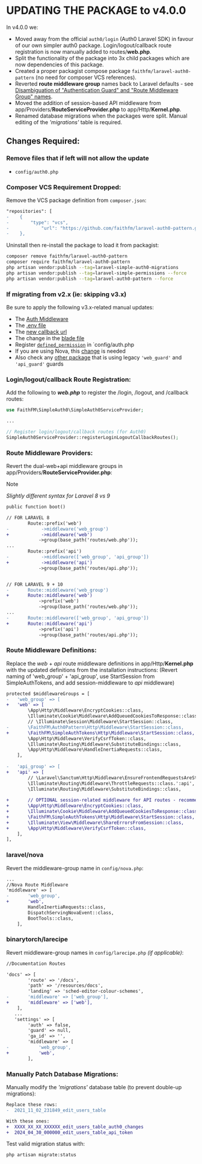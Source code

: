 # UPDATING THE PACKAGE to v4.0.0

In v4.0.0 we:

* Moved away from the official `auth0/login` (Auth0 Laravel SDK) in favour of our own simpler auth0 package.  Login/logout/callback route registration is now manually added to routes/**web.php**.
* Split the functionality of the package into 3x child packages which are now dependencies of this package.
* Created a proper packagist compose package `faithfm/laravel-auth0-pattern` (no need for composer VCS references).
* Reverted **route middleware group** names back to Laravel defaults - see [Disambiguation of "Authentication Guard" and "Route Middleware Group" names](disambiguation-auth-guard-vs-middleware-group-names.md).
* Moved the addition of session-based API middleware from app/Providers/**RouteServiceProvider.php** to app/Http/**Kernel.php**.
* Renamed database migrations when the packages were split.  Manual editing of the *'migrations'* table is required.



## Changes Required:

### Remove files that if left will not allow the update

* `config/auth0.php`

### Composer VCS Requirement Dropped:

Remove the VCS package definition from `composer.json`:

```diff
"repositories": [
-    {
-        "type": "vcs",
-            "url": "https://github.com/faithfm/laravel-auth0-pattern.git"
-    },
```

Uninstall then re-install the package to load it from packagist:

```bash
composer remove faithfm/laravel-auth0-pattern
composer require faithfm/laravel-auth0-pattern
php artisan vendor:publish --tag=laravel-simple-auth0-migrations
php artisan vendor:publish --tag=laravel-simple-permissions --force
php artisan vendor:publish --tag=laravel-auth0-pattern --force
```

### If migrating from v2.x (ie: skipping v3.x)
Be sure to apply the following v3.x-related manual updates:
* The [Auth Middleware](https://github.com/faithfm/laravel-auth0-pattern/blob/master/docs/update-notes-v3.md#auth-middleware)
* The [.env file](https://github.com/faithfm/laravel-auth0-pattern/blob/master/docs/update-notes-v3.md#env-file)
* The [new callback url](https://github.com/faithfm/laravel-auth0-pattern/blob/master/docs/update-notes-v3.md#new-callback-url)
* The change in the [blade file](https://github.com/faithfm/laravel-auth0-pattern/blob/master/docs/update-notes-v3.md#blade-files)
* Register [`defined_permission`](https://github.com/faithfm/laravel-auth0-pattern/blob/master/docs/update-notes-v3.md#move-defined-permissions) in `config/auth.php
* If you are using Nova, this [change](https://github.com/faithfm/laravel-auth0-pattern/blob/master/docs/update-notes-v3.md#nova) is needed
* Also check any [other package](https://github.com/faithfm/laravel-auth0-pattern/blob/master/docs/update-notes-v3.md#other-packages) that is using legacy `'web_guard'` and  `'api_guard'` guards
  

### Login/logout/callback Route Registration:

Add the following to ***web.php*** to register the /login, /logout, and /callback routes:

```php
use FaithFM\SimpleAuth0\SimpleAuth0ServiceProvider;

...

// Register login/logout/callback routes (for Auth0)
SimpleAuth0ServiceProvider::registerLoginLogoutCallbackRoutes();
```



### Route Middleware Providers:

Revert the dual-web+api middleware groups in app/Providers/**RouteServiceProvider.php**:

>[!NOTE]
>
>*Slightly different syntax for Laravel 8 vs 9*

```diff
public function boot()

// FOR LARAVEL 8
        Route::prefix('web')
-            ->middleware('web_group')
+            ->middleware('web')
            ->group(base_path('routes/web.php'));
...
        Route::prefix('api')
-            ->middleware(['web_group', 'api_group'])
+            ->middleware('api')
            ->group(base_path('routes/api.php'));


// FOR LARAVEL 9 + 10
-       Route::middleware('web_group')
+       Route::middleware('web')
            ->prefix('web')
            ->group(base_path('routes/web.php'));
...
-       Route::middleware(['web_group', 'api_group'])
+       Route::middleware('api')
            ->prefix('api')
            ->group(base_path('routes/api.php'));
```



### Route Middleware Definitions:

Replace the *web* + *api* route middleware definitions in app/Http/**Kernel.php** with the updated definitions from the installation instructions:  (Revert naming of 'web_group' + 'api_group', use StartSession from SimpleAuthTokens, and add session-middleware to *api* middleware)

```diff
protected $middlewareGroups = [
-   'web_group' => [
+   'web' => [
        \App\Http\Middleware\EncryptCookies::class,
        \Illuminate\Cookie\Middleware\AddQueuedCookiesToResponse::class,
        // \Illuminate\Session\Middleware\StartSession::class,          // replace Laravel default with...
-       \FaithFM\Auth0Pattern\Http\Middleware\StartSession::class,
+       \FaithFM\SimpleAuthTokens\Http\Middleware\StartSession::class,  // ...FaithFM\SimpleAuthTokens class - which prevents creation of (numerous) session files for requests containing 'api_token=XXXX'  (ie: clients without support for cookies will normally result in creation of a session-file for every API call - potentially resulting in hundreds/thousands of session-files)
        \App\Http\Middleware\VerifyCsrfToken::class,
        \Illuminate\Routing\Middleware\SubstituteBindings::class,
        \App\Http\Middleware\HandleInertiaRequests::class,
    ],
    
-   'api_group' => [
+   'api' => [
        // \Laravel\Sanctum\Http\Middleware\EnsureFrontendRequestsAreStateful::class,
        \Illuminate\Routing\Middleware\ThrottleRequests::class.':api',
        \Illuminate\Routing\Middleware\SubstituteBindings::class,
        
+       // OPTIONAL session-related middleware for API routes - recommended by FaithFM\SimpleAuthTokens
+       \App\Http\Middleware\EncryptCookies::class,
+       \Illuminate\Cookie\Middleware\AddQueuedCookiesToResponse::class,
+       \FaithFM\SimpleAuthTokens\Http\Middleware\StartSession::class,		// FaithFM\SimpleAuthTokens class
+       \Illuminate\View\Middleware\ShareErrorsFromSession::class,
+       \App\Http\Middleware\VerifyCsrfToken::class,
    ],
],
```



### laravel/nova

Revert the middleware-group name in `config/nova.php`:

```diff
... 
//Nova Route Middleware
'middleware' => [
-       'web_group',
+       'web',
        HandleInertiaRequests::class,
        DispatchServingNovaEvent::class,
        BootTools::class,
    ],
```



### binarytorch/larecipe

Revert middleware-group names in `config/larecipe.php` *(if applicable)*:

```diff
//Documentation Routes

'docs' => [
        'route' => '/docs',
        'path' => '/resources/docs',
        'landing' => 'sched-editor-colour-schemes',
-       'middleware' => ['web_group'],
+       'middleware' => ['web'],
    ],
   ...
   'settings' => [
        'auth' => false,
        'guard' => null,
        'ga_id' => '',
        'middleware' => [
-           'web_group',
+           'web',
        ],

```



### Manually Patch Database Migrations:

Manually modify the *'migrations'* database table (to prevent double-up migrations):

```diff
Replace these rows:
-  2021_11_02_231849_edit_users_table 

With these ones:
+  XXXX_XX_XX_XXXXXX_edit_users_table_auth0_changes
+  2024_04_30_000000_edit_users_table_api_token
```



Test valid migration status with:

```bash
php artisan migrate:status
```

